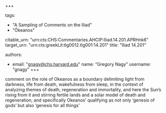 +++

tags:
- "A Sampling of Comments on the Iliad"
- "Ōkeanos"

citable_urn: "urn:cts:CHS:Commentaries.AHCIP:Iliad.14.201.APRHnk6"
target_urn: "urn:cts:greekLit:tlg0012.tlg001:14.201"
title: "Iliad 14.201"

authors:
- email: "gnagy@chs.harvard.edu"
  name: "Gregory Nagy"
  username: "gnagy"
+++

<p>comment on the role of Okeanos as a boundary delimiting light from darkness, life from death, wakefulness from sleep, in the context of analyzing themes of death, regeneration and immortality, and here the Sun’s rising from it and stirring fertile lands and a solar model of death and regeneration, and specifically Okeanos’ qualifying as not only ‘genesis of gods’ but also ‘genesis for all things’</p>